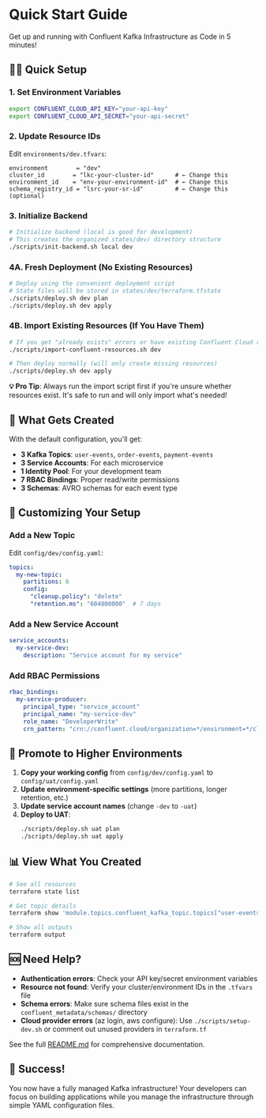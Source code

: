 # Quick Start Guide

Get up and running with Confluent Kafka Infrastructure as Code in 5 minutes!

## 🏃‍♂️ Quick Setup

### 1. Set Environment Variables
```bash
export CONFLUENT_CLOUD_API_KEY="your-api-key"
export CONFLUENT_CLOUD_API_SECRET="your-api-secret"
```

### 2. Update Resource IDs
Edit `environments/dev.tfvars`:
```hcl
environment        = "dev"
cluster_id        = "lkc-your-cluster-id"      # ← Change this
environment_id    = "env-your-environment-id"  # ← Change this
schema_registry_id = "lsrc-your-sr-id"         # ← Change this (optional)
```

### 3. Initialize Backend
```bash
# Initialize backend (local is good for development)
# This creates the organized states/dev/ directory structure
./scripts/init-backend.sh local dev
```

### 4A. Fresh Deployment (No Existing Resources)
```bash
# Deploy using the convenient deployment script
# State files will be stored in states/dev/terraform.tfstate
./scripts/deploy.sh dev plan
./scripts/deploy.sh dev apply
```

### 4B. Import Existing Resources (If You Have Them)
```bash
# If you get "already exists" errors or have existing Confluent Cloud resources:
./scripts/import-confluent-resources.sh dev

# Then deploy normally (will only create missing resources)
./scripts/deploy.sh dev apply
```

**💡 Pro Tip**: Always run the import script first if you're unsure whether resources exist. It's safe to run and will only import what's needed!

## 🎯 What Gets Created

With the default configuration, you'll get:

- **3 Kafka Topics**: `user-events`, `order-events`, `payment-events`
- **3 Service Accounts**: For each microservice
- **1 Identity Pool**: For your development team
- **7 RBAC Bindings**: Proper read/write permissions
- **3 Schemas**: AVRO schemas for each event type

## 🔧 Customizing Your Setup

### Add a New Topic
Edit `config/dev/config.yaml`:
```yaml
topics:
  my-new-topic:
    partitions: 6
    config:
      "cleanup.policy": "delete"
      "retention.ms": "604800000"  # 7 days
```

### Add a New Service Account
```yaml
service_accounts:
  my-service-dev:
    description: "Service account for my service"
```

### Add RBAC Permissions
```yaml
rbac_bindings:
  my-service-producer:
    principal_type: "service_account"
    principal_name: "my-service-dev"
    role_name: "DeveloperWrite"
    crn_pattern: "crn://confluent.cloud/organization=*/environment=*/cloud-cluster=*/kafka=*/topic=my-new-topic"
```

## 🚀 Promote to Higher Environments

1. **Copy your working config** from `config/dev/config.yaml` to `config/uat/config.yaml`
2. **Update environment-specific settings** (more partitions, longer retention, etc.)
3. **Update service account names** (change `-dev` to `-uat`)
4. **Deploy to UAT**:
   ```bash
   ./scripts/deploy.sh uat plan
   ./scripts/deploy.sh uat apply
   ```

## 📊 View What You Created

```bash
# See all resources
terraform state list

# Get topic details
terraform show 'module.topics.confluent_kafka_topic.topics["user-events"]'

# Show all outputs
terraform output
```

## 🆘 Need Help?

- **Authentication errors**: Check your API key/secret environment variables
- **Resource not found**: Verify your cluster/environment IDs in the `.tfvars` file
- **Schema errors**: Make sure schema files exist in the `confluent_metadata/schemas/` directory
- **Cloud provider errors** (az login, aws configure): Use `./scripts/setup-dev.sh` or comment out unused providers in `terraform.tf`

See the full [README.md](README.md) for comprehensive documentation.

## 🎉 Success!

You now have a fully managed Kafka infrastructure! Your developers can focus on building applications while you manage the infrastructure through simple YAML configuration files. 